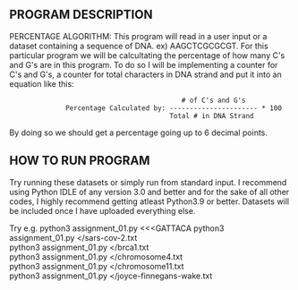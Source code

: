 PROGRAM DESCRIPTION
-------------------
PERCENTAGE ALGORITHM:
This program will read in a user input or a dataset containing a sequence of
DNA. ex) AAGCTCGCGCGT. For this particular program we will be calcultating the
percentage of how many C's and G's are in this program. To do so I will be
implementing a counter for C's and G's, a counter for total characters in DNA
strand and put it into an equation like this:

                                               # of C's and G's
                  Percentage Calculated by: ---------------------- * 100
                                            Total # in DNA Strand

By doing so we should get a percentage going up to 6 decimal points.

HOW TO RUN PROGRAM
------------------
Try running these datasets or simply run from standard input. I recommend using
Python IDLE of any version 3.0 and better and for the sake of all other codes, I
highly recommend getting atleast Python3.9 or better. Datasets will be included
once I have uploaded everything else.

Try e.g.
python3 assignment_01.py <<<GATTACA
python3 assignment_01.py </sars-cov-2.txt         
python3 assignment_01.py </brca1.txt         
python3 assignment_01.py </chromosome4.txt         
python3 assignment_01.py </chromosome11.txt         
python3 assignment_01.py </joyce-finnegans-wake.txt   
